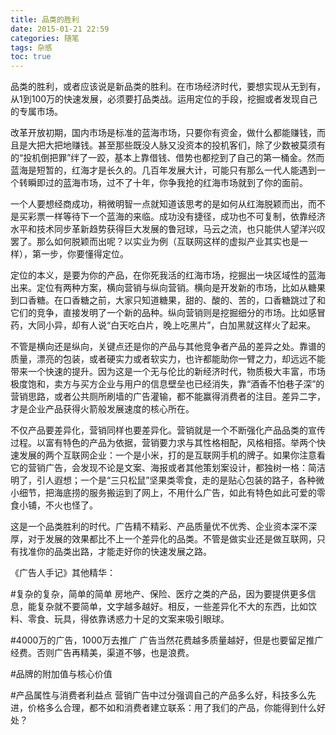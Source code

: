 ```yaml
---
title: 品类的胜利
date: 2015-01-21 22:59
categories: 随笔
tags: 杂感
toc: true
---
```

品类的胜利，或者应该说是新品类的胜利。在市场经济时代，要想实现从无到有，从1到100万的快速发展，必须要打品类战。运用定位的手段，挖掘或者发现自己的专属市场。

改革开放初期，国内市场是标准的蓝海市场，只要你有资金，做什么都能赚钱，而且是大把大把地赚钱。甚至那些既没人脉又没资本的投机客们，除了少数被莫须有的“投机倒把罪”绊了一跤，基本上靠借钱、借势也都挖到了自己的第一桶金。然而蓝海是短暂的，红海才是长久的。几百年发展大计，可能只有那么一代人能遇到一个转瞬即过的蓝海市场，过不了十年，你争我抢的红海市场就到了你的面前。

一个人要想经商成功，稍微明智一点就知道该思考的是如何从红海脱颖而出，而不是买彩票一样等待下一个蓝海的来临。成功没有捷径，成功也不可复制，依靠经济水平和技术同步革新趋势获得巨大发展的鲁冠球，马云之流，也只能供人望洋兴叹罢了。那么如何脱颖而出呢？以实业为例（互联网这样的虚拟产业其实也是一样），第一步，你要懂得定位。

定位的本义，是要为你的产品，在你死我活的红海市场，挖掘出一块区域性的蓝海出来。定位有两种方案，横向营销与纵向营销。横向是开发新的市场，比如从糖果到口香糖。在口香糖之前，大家只知道糖果，甜的、酸的、苦的，口香糖跳过了和它们的竞争，直接发明了一个新的品种。纵向营销则是挖掘细分的市场。比如感冒药，大同小异，却有人说“白天吃白片，晚上吃黑片”，白加黑就这样火了起来。

不管是横向还是纵向，关键点还是你的产品与其他竞争者产品的差异之处。靠谱的质量，漂亮的包装，或者硬实力或者软实力，也许都能助你一臂之力，却远远不能带来一个快速的提升。因为这是一个无与伦比的新经济时代，物质极大丰富，市场极度饱和，卖方与买方企业与用户的信息壁垒也已经消失，靠“酒香不怕巷子深”的营销思路，或者公共厕所刷墙的广告灌输，都不能赢得消费者的注目。差异二字，才是企业产品获得火箭般发展速度的核心所在。

不仅产品要差异化，营销同样也要差异化。营销就是一个不断强化产品品类的宣传过程。以富有特色的产品为依据，营销要力求与其性格相配，风格相搭。举两个快速发展的两个互联网企业：一个是小米，打的是互联网手机的牌子。如果你注意看它的营销广告，会发现不论是文案、海报或者其他策划案设计，都独树一格：简洁明了，引人遐想；一个是“三只松鼠”坚果类零食，走的是贴心包装的路子，各种微小细节，把海底捞的服务搬运到了网上，不用什么广告，如此有特色如此可爱的零食小铺，不火也怪了。

这是一个品类胜利的时代。广告精不精彩、产品质量优不优秀、企业资本深不深厚，对于发展的效果都比不上一个差异化的品类。不管是做实业还是做互联网，只有找准你的品类出路，才能走好你的快速发展之路。

《广告人手记》其他精华：

#复杂的复杂，简单的简单
房地产、保险、医疗之类的产品，因为要提供更多信息，能复杂就不要简单，文字越多越好。相反，一些差异化不大的东西，比如饮料、零食、玩具，得依靠诱惑力十足的文案来吸引眼球。

#4000万的广告，1000万去推广
广告当然花费越多质量越好，但是也要留足推广经费。否则广告再精美，渠道不够，也是浪费。

#品牌的附加值与核心价值

#产品属性与消费者利益点
营销广告中过分强调自己的产品多么好，科技多么先进，价格多么合理，都不如和消费者建立联系：用了我们的产品，你能得到什么好处？

